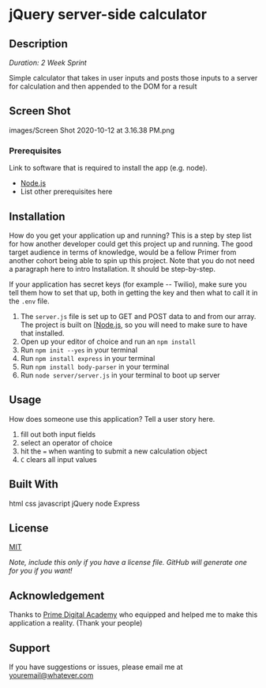 # jQuery server-side calculator

## Description

_Duration: 2 Week Sprint_


Simple calculator that takes in user inputs and posts those inputs to a server for calculation and then appended to the DOM for a result 

## Screen Shot

images/Screen Shot 2020-10-12 at 3.16.38 PM.png

### Prerequisites

Link to software that is required to install the app (e.g. node).

- [Node.js](https://nodejs.org/en/)
- List other prerequisites here

## Installation

How do you get your application up and running? This is a step by step list for how another developer could get this project up and running. The good target audience in terms of knowledge, would be a fellow Primer from another cohort being able to spin up this project. Note that you do not need a paragraph here to intro Installation. It should be step-by-step.

If your application has secret keys (for example --  Twilio), make sure you tell them how to set that up, both in getting the key and then what to call it in the `.env` file.


1. The `server.js` file is set up to GET and POST data to and from our array. The project is built on [[Node.js](https://nodejs.org/en/), so you will need to make sure to have that installed.
2. Open up your editor of choice and run an `npm install`
3. Run `npm init --yes` in your terminal
4. Run `npm install express` in your terminal
5. Run `npm install body-parser` in your terminal
6. Run `node server/server.js` in your terminal to boot up server


## Usage
How does someone use this application? Tell a user story here.

1. fill out both input fields
2. select an operator of choice
3. hit the `=` when wanting to submit a new calculation object
4. `C` clears all input values



## Built With

html
css
javascript
jQuery
node Express

## License
[MIT](https://choosealicense.com/licenses/mit/)

_Note, include this only if you have a license file. GitHub will generate one for you if you want!_

## Acknowledgement
Thanks to [Prime Digital Academy](www.primeacademy.io) who equipped and helped me to make this application a reality. (Thank your people)

## Support
If you have suggestions or issues, please email me at [youremail@whatever.com](www.google.com)
